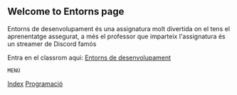 ## Welcome to Entorns page

Entorns de desenvolupament és una assignatura molt divertida on el tens el aprenentatge assegurat, a més el professor que imparteix l'assignatura és un streamer de Discord famós

Entra en el classrom aqui: [Entorns de desenvolupament](https://edu.google.com/intl/es/products/classroom/)

    MENÚ
[Index](index.md)
[Programació](https://albertofbm.github.io/Practica-1-Entorns/programacio)
